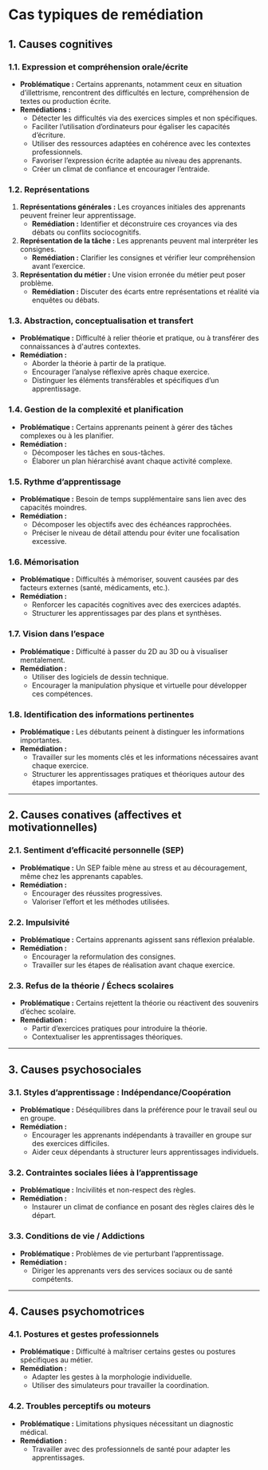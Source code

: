 # Cas typiques de remédiation

## **1. Causes cognitives**

### **1.1. Expression et compréhension orale/écrite**

-   **Problématique :** Certains apprenants, notamment ceux en situation d’illettrisme, rencontrent des difficultés en lecture, compréhension de textes ou production écrite.
-   **Remédiations :**
    -   Détecter les difficultés via des exercices simples et non spécifiques.
    -   Faciliter l’utilisation d’ordinateurs pour égaliser les capacités d’écriture.
    -   Utiliser des ressources adaptées en cohérence avec les contextes professionnels.
    -   Favoriser l’expression écrite adaptée au niveau des apprenants.
    -   Créer un climat de confiance et encourager l’entraide.

### **1.2. Représentations**

1.  **Représentations générales :** Les croyances initiales des apprenants peuvent freiner leur apprentissage.
    -   **Remédiation :** Identifier et déconstruire ces croyances via des débats ou conflits sociocognitifs.
2.  **Représentation de la tâche :** Les apprenants peuvent mal interpréter les consignes.
    -   **Remédiation :** Clarifier les consignes et vérifier leur compréhension avant l’exercice.
3.  **Représentation du métier :** Une vision erronée du métier peut poser problème.
    -   **Remédiation :** Discuter des écarts entre représentations et réalité via enquêtes ou débats.

### **1.3. Abstraction, conceptualisation et transfert**

-   **Problématique :** Difficulté à relier théorie et pratique, ou à transférer des connaissances à d'autres contextes.
-   **Remédiation :**
    -   Aborder la théorie à partir de la pratique.
    -   Encourager l’analyse réflexive après chaque exercice.
    -   Distinguer les éléments transférables et spécifiques d’un apprentissage.

### **1.4. Gestion de la complexité et planification**

-   **Problématique :** Certains apprenants peinent à gérer des tâches complexes ou à les planifier.
-   **Remédiation :**
    -   Décomposer les tâches en sous-tâches.
    -   Élaborer un plan hiérarchisé avant chaque activité complexe.

### **1.5. Rythme d’apprentissage**

-   **Problématique :** Besoin de temps supplémentaire sans lien avec des capacités moindres.
-   **Remédiation :**
    -   Décomposer les objectifs avec des échéances rapprochées.
    -   Préciser le niveau de détail attendu pour éviter une focalisation excessive.

### **1.6. Mémorisation**

-   **Problématique :** Difficultés à mémoriser, souvent causées par des facteurs externes (santé, médicaments, etc.).
-   **Remédiation :**
    -   Renforcer les capacités cognitives avec des exercices adaptés.
    -   Structurer les apprentissages par des plans et synthèses.

### **1.7. Vision dans l’espace**

-   **Problématique :** Difficulté à passer du 2D au 3D ou à visualiser mentalement.
-   **Remédiation :**
    -   Utiliser des logiciels de dessin technique.
    -   Encourager la manipulation physique et virtuelle pour développer ces compétences.

### **1.8. Identification des informations pertinentes**

-   **Problématique :** Les débutants peinent à distinguer les informations importantes.
-   **Remédiation :**
    -   Travailler sur les moments clés et les informations nécessaires avant chaque exercice.
    -   Structurer les apprentissages pratiques et théoriques autour des étapes importantes.

---------
## **2. Causes conatives (affectives et motivationnelles)**

### **2.1. Sentiment d’efficacité personnelle (SEP)**

-   **Problématique :** Un SEP faible mène au stress et au découragement, même chez les apprenants capables.
-   **Remédiation :**
    -   Encourager des réussites progressives.
    -   Valoriser l’effort et les méthodes utilisées.

### **2.2. Impulsivité**

-   **Problématique :** Certains apprenants agissent sans réflexion préalable.
-   **Remédiation :**
    -   Encourager la reformulation des consignes.
    -   Travailler sur les étapes de réalisation avant chaque exercice.

### **2.3. Refus de la théorie / Échecs scolaires**

-   **Problématique :** Certains rejettent la théorie ou réactivent des souvenirs d’échec scolaire.
-   **Remédiation :**
    -   Partir d’exercices pratiques pour introduire la théorie.
    -   Contextualiser les apprentissages théoriques.
 
---------
## **3. Causes psychosociales**

### **3.1. Styles d’apprentissage : Indépendance/Coopération**

-   **Problématique :** Déséquilibres dans la préférence pour le travail seul ou en groupe.
-   **Remédiation :**
    -   Encourager les apprenants indépendants à travailler en groupe sur des exercices difficiles.
    -   Aider ceux dépendants à structurer leurs apprentissages individuels.


### **3.2. Contraintes sociales liées à l’apprentissage**

-   **Problématique :** Incivilités et non-respect des règles.
-   **Remédiation :**
    -   Instaurer un climat de confiance en posant des règles claires dès le départ.

### **3.3. Conditions de vie / Addictions**

-   **Problématique :** Problèmes de vie perturbant l’apprentissage.
-   **Remédiation :**
    -   Diriger les apprenants vers des services sociaux ou de santé compétents.

---------
## **4. Causes psychomotrices**

### **4.1. Postures et gestes professionnels**

-   **Problématique :** Difficulté à maîtriser certains gestes ou postures spécifiques au métier.
-   **Remédiation :**
    -   Adapter les gestes à la morphologie individuelle.
    -   Utiliser des simulateurs pour travailler la coordination.

### **4.2. Troubles perceptifs ou moteurs**

-   **Problématique :** Limitations physiques nécessitant un diagnostic médical.
-   **Remédiation :**
    -   Travailler avec des professionnels de santé pour adapter les apprentissages.
<!--stackedit_data:
eyJoaXN0b3J5IjpbMTg2NTYxODYwNiwtNzUxMTMzMDQ1XX0=
-->